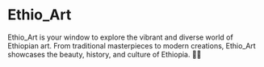 # Ethio_Art
Ethio_Art is your window to explore the vibrant and diverse world of Ethiopian art. From traditional masterpieces to modern creations, Ethio_Art showcases the beauty, history, and culture of Ethiopia. 🎨🌿
